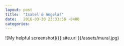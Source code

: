 ```yaml
---
layout: post
title:  "Isabel & Angela!"
date:   2016-03-30 23:33:56 -0400
categories: 
---
```



![My helpful screenshot]({{ site.url }}/assets/mural.jpg)
